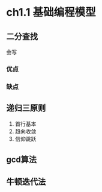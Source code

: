 # ch1.1 基础编程模型

## 二分查找

会写

### 优点

### 缺点


## 递归三原则

1. 首行基本
2. 趋向收敛
3. 信仰跳跃

## gcd算法

## 牛顿迭代法
